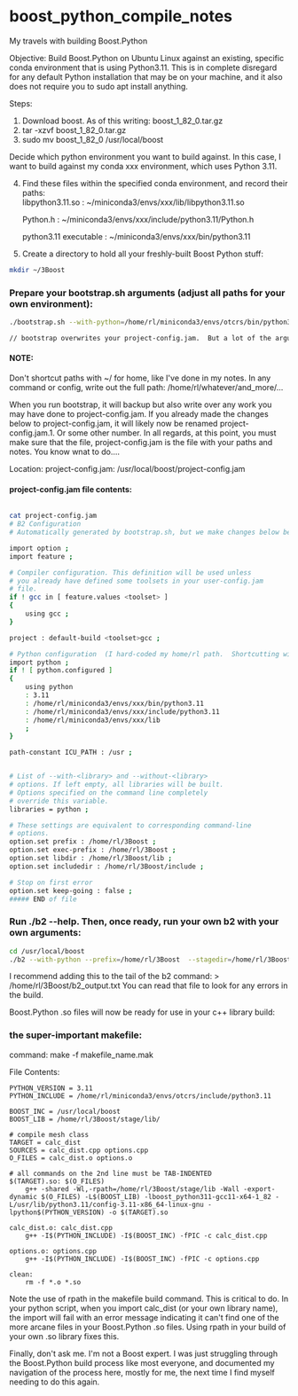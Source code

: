 # boost_python_compile_notes
My travels with building Boost.Python


Objective:  Build Boost.Python on Ubuntu Linux against an existing, specific conda environment that is using Python3.11.  This is in complete disregard for any default Python installation that may be on your machine, and it also does not require you to sudo apt install anything.

Steps: 
1.  Download boost.  As of this writing:  boost_1_82_0.tar.gz
2.  tar -xzvf boost_1_82_0.tar.gz
3.  sudo mv boost_1_82_0 /usr/local/boost

Decide which python environment you want to build against.  In this case, I want to build against my conda xxx environment, which uses Python 3.11.

4.  Find these files within the specified conda environment, and record their paths:  
    libpython3.11.so :       ~/miniconda3/envs/xxx/lib/libpython3.11.so
    
    Python.h    :            ~/miniconda3/envs/xxx/include/python3.11/Python.h
    
    python3.11 executable   :     ~/miniconda3/envs/xxx/bin/python3.11
    
5.  Create a directory to hold all your freshly-built Boost Python stuff:
```bash
mkdir ~/3Boost
```

### Prepare your bootstrap.sh arguments (adjust all paths for your own environment):
```bash
./bootstrap.sh --with-python=/home/rl/miniconda3/envs/otcrs/bin/python3.11 --with-python-root=/home/rl/miniconda3/envs/otcrs --with-python-version=3.11 --with-libraries=python --with-icu --with-icu=/home/rl/miniconda3/envs/otcrs/lib --prefix=/home/rl/3Boost --exec-prefix=/home/rl/3Boost --libdir=/home/rl/3Boost/lib --includedir=/home/rl/3Boost/include

// bootstrap overwrites your project-config.jam.  But a lot of the arguments I passed to bootstrap were to build the project-config.jam pile properly.  nevertheless, always cat project-config.jam to assert that it contains what you need it to contain.
```

#### NOTE:  

Don't shortcut paths with ~/ for home, like I've done in my notes.  In any command or config, write out the full path: /home/rl/whatever/and_more/...

When you run bootstrap, it will backup but also write over any work you may have done to project-config.jam.  If you already made the changes below to project-config.jam, it will likely now be renamed project-config.jam.1.  Or some other number.  In all regards, at this point, you must make sure that the file, project-config.jam is the file with your paths and notes.  You know wnat to do....  

Location:  project-config.jam:  /usr/local/boost/project-config.jam

#### project-config.jam file contents:
```bash

cat project-config.jam
# B2 Configuration
# Automatically generated by bootstrap.sh, but we make changes below before running ./b2 ....

import option ;
import feature ;

# Compiler configuration. This definition will be used unless
# you already have defined some toolsets in your user-config.jam
# file.
if ! gcc in [ feature.values <toolset> ]
{
    using gcc ; 
}

project : default-build <toolset>gcc ;

# Python configuration  (I hard-coded my home/rl path.  Shortcutting with ~/ does not work.  Fix path to suit your proper /home/whatever/ path.
import python ;
if ! [ python.configured ]
{
    using python 
    : 3.11 
    : /home/rl/miniconda3/envs/xxx/bin/python3.11
    : /home/rl/miniconda3/envs/xxx/include/python3.11
    : /home/rl/miniconda3/envs/xxx/lib
    ;
}

path-constant ICU_PATH : /usr ;


# List of --with-<library> and --without-<library>
# options. If left empty, all libraries will be built.
# Options specified on the command line completely
# override this variable.
libraries = python ;

# These settings are equivalent to corresponding command-line
# options.
option.set prefix : /home/rl/3Boost ;
option.set exec-prefix : /home/rl/3Boost ;
option.set libdir : /home/rl/3Boost/lib ;
option.set includedir : /home/rl/3Boost/include ;

# Stop on first error
option.set keep-going : false ;
##### END of file 
```

### Run ./b2 --help.  Then, once ready, run your own b2 with your own arguments:
```bash
cd /usr/local/boost
./b2 --with-python --prefix=/home/rl/3Boost  --stagedir=/home/rl/3Boost/stage  stage --build-type=complete  --build-dir=/home/rl/3Boost-build --layout=versioned --variant=release --link=shared threading=single,multi runtime-link=static,shared
```
I recommend adding this to the tail of the b2 command:  > /home/rl/3Boost/b2_output.txt
You can read that file to look for any errors in the build.  

Boost.Python .so files will now be ready for use in your c++ library build:

###  the super-important makefile:
command:  make -f makefile_name.mak

File Contents:
```
PYTHON_VERSION = 3.11
PYTHON_INCLUDE = /home/rl/miniconda3/envs/otcrs/include/python3.11

BOOST_INC = /usr/local/boost
BOOST_LIB = /home/rl/3Boost/stage/lib/

# compile mesh class
TARGET = calc_dist
SOURCES = calc_dist.cpp options.cpp
O_FILES = calc_dist.o options.o

# all commands on the 2nd line must be TAB-INDENTED
$(TARGET).so: $(O_FILES)
	g++ -shared -Wl,-rpath=/home/rl/3Boost/stage/lib -Wall -export-dynamic $(O_FILES) -L$(BOOST_LIB) -lboost_python311-gcc11-x64-1_82 -L/usr/lib/python3.11/config-3.11-x86_64-linux-gnu -lpython$(PYTHON_VERSION) -o $(TARGET).so

calc_dist.o: calc_dist.cpp
	g++ -I$(PYTHON_INCLUDE) -I$(BOOST_INC) -fPIC -c calc_dist.cpp

options.o: options.cpp
	g++ -I$(PYTHON_INCLUDE) -I$(BOOST_INC) -fPIC -c options.cpp

clean:
	rm -f *.o *.so

```

Note the use of rpath in the makefile build command.  This is critical to do.  In your python script, when you import calc_dist (or your own library name), the import will fail with an error message indicating it can't find one of the more arcane files in your Boost.Python .so files.  Using rpath in your build of your own .so library fixes this.


Finally, don't ask me.  I'm not a Boost expert.  I was just struggling through the Boost.Python build process like most everyone, and documented my navigation of the process here, mostly for me, the next time I find myself needing to do this again.


